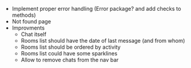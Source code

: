 - Implement proper error handling (Error package? and add checks to methods)
- Not found page
- Improvments
  - Chat itself
  - Rooms list should have the date of last message (and from whom)
  - Rooms list should be ordered by activity
  - Rooms list could have some sparklines
  - Allow to remove chats from the nav bar